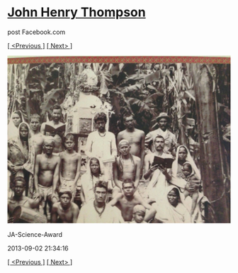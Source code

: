 # [John Henry Thompson](../README.md)
post Facebook.com

[[ <Previous ]](2013-09-02-24.md) [[ Next> ]](2013-09-02-26.md)

[![](../media/2013-09-02/JA-Science-Award-14.jpg)](../README.md)

JA-Science-Award

2013-09-02 21:34:16

[[ <Previous ]](2013-09-02-24.md) [[ Next> ]](2013-09-02-26.md)